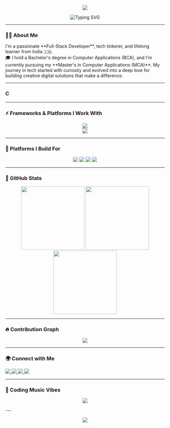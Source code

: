 
<p align="center">
  <img src="https://capsule-render.vercel.app/api?type=waving&height=300&color=gradient&text=Welcome%20to%20My%20GitHub&fontAlignY=25&desc=Scroll%20to%20explore%20my%20work%20👇&fontColor=FFFFFF" />
</p>



<p align="center">
 <img src="https://readme-typing-svg.demolab.com?font=Fira+Code&weight=900&size=40&pause=1000&color=F7F7F7&center=true&vCenter=true&width=435&lines=Hi+%F0%9F%91%8B%2C+I'm+Anthony+Prakash+Rozario!;BCA+Graduate++%7C++MCA+Pursuing+;Tech+Enthusiast++%7C+Open+Source+Lover;Let's+Build+Amazing+Things+Together" alt="Typing SVG" />
</p>
<!-- Founder+of+Kraftamine+%7C+Rozaa.in; -->

---

###  👨‍💻 About Me

<p>
  I'm a passionate **Full-Stack Developer**, tech tinkerer, and lifelong learner from India 🇮🇳.
  <br>
🎓 I hold a Bachelor's degree in Computer Applications (BCA), and I'm currently pursuing my **Master's in Computer Applications (MCA)**. My journey in tech started with curiosity and evolved into a deep love for building creative digital solutions that make a difference.
</p>

---

### C

---

### ⚡ Frameworks & Platforms I Work With

<p align="center">
  <img src="https://skillicons.dev/icons?i=java,c,python,js,react,nextjs,nodejs,express,tailwind,html,css,bootstrap,arduino" /><br/>
  <img src="https://skillicons.dev/icons?i=git,github,vercel,linux,vscode,windows,androidstudio" />
</p>

---

### 💼 Platforms I Build For

<p align="center">
  <img src="https://img.shields.io/badge/Web-Applications-blue?style=for-the-badge" />
  <img src="https://img.shields.io/badge/IoT-Projects-yellow?style=for-the-badge" />
  <img src="https://img.shields.io/badge/Mobile-Apps-green?style=for-the-badge" />
  <img src="https://img.shields.io/badge/Embedded-Systems-red?style=for-the-badge" />
</p>

---

### 🚀 GitHub Stats

<p align="center">
  <img src="https://github-readme-stats.vercel.app/api?username=4nth0nyr0zar10&theme=radical&show_icons=true&count_private=true&include_all_commits=true&hide_border=true" height="200"/>
 <img src="https://github-readme-streak-stats-eight.vercel.app?user=4nth0nyr0zar10&theme=radical&hide_border=true" height="200"/>

  <img src="https://github-readme-stats.vercel.app/api/top-langs/?username=4nth0nyr0zar10&theme=radical&layout=compact&hide_border=true" height="200"/>
</p>

---

### 🔥 Contribution Graph

<p align="center">
  <img src="https://github-readme-activity-graph.vercel.app/graph?username=4nth0nyr0zar10&theme=github-compact&hide_border=true" />
</p>

---

### 🌍 Connect with Me

<p align="gap=2">
  <a href="https://www.linkedin.com/in/anthony-rozario/" target="_blank">
    <img src="https://skillicons.dev/icons?i=linkedin&hight=30&width=30" />
  </a>
   <a href="https://www.x.com/anthony.rozario.3721/" target="_blank">
    <img src="https://skillicons.dev/icons?i=x&hight=30&width=30" />
  </a>
  <a href="https://www.instagram.com/anthony.rozario.3721/" target="_blank">
    <img src="https://skillicons.dev/icons?i=instagram&hight=30&width=30" />
  </a>
  <a href="mailto:anthonyrozario62@gmail.com">
    <img src="https://skillicons.dev/icons?i=gmail&hight=30&width=30" />
  </a>
</p>

---

### 🎵 Coding Music Vibes

<p align="center">
  <img src="https://spotify-github-profile.vercel.app/api/view?uid=31ols3zbcccprsytzwvinss2q62u&cover_image=true&theme=novatorem&bar_color=53b14f&bar_color_cover=true" />
</p>
---
<p align="center">
  <img src="https://capsule-render.vercel.app/api?type=waving&color=gradient&height=150&section=footer&text=Thanks%20for%20visiting!%20⭐&fontSize=30" />
</p>
